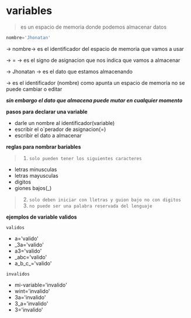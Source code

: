 # variables 

> es un espacio de memoria donde podemos almacenar datos
```python
nombre='Jhonatan'
```
 ->  nombre-> es el identificador del espacio de memoria que vamos a usar
 
 ->  = -> es el signo de asignacion que nos indica que vamos a almacenar

 ->  Jhonatan -> es el dato que estamos almacenando
 
 ->  es el identificador (nombre) como apunta un espacio de memoria no se puede cambiar o editar 
 
 
 ***sin embargo el dato que almacena puede mutar en cualquier momento***
 
 **pasos para declarar una variable**
 
 - darle un nombre al identificador(variable) 
 - escribir el o`perador de asignacion(=)
 - escribir el dato a almacenar

**reglas para nombrar bariables**

> 1. `solo pueden tener los siguientes caracteres `
  
  - letras minusculas
  - letras mayusculas
  - digitos
  - giones bajos(_)
> 2. `solo deben iniciar con lletras y guion bajo no con digitos`
> 3. `no puede ser una palabra reservada del lenguaje`
  
  **ejemplos de variable validos**

  `validos`

  - a='valido'     
  - _3a='valido' 
  - a3='valido'     
  -  _abc='valido' 
  - a_b_c_='valido' 
 
  `invalidos` 
  - mi-variable='invalido'   
  - wint='invalido'
  - 3a='invalido'    
  - 3_a='invalido'
  - 3='invalido'